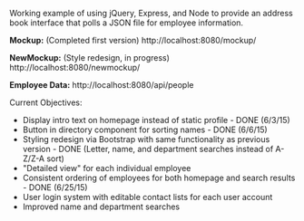 Working example of using jQuery, Express, and Node to provide an address book interface that polls
a JSON file for employee information.

**Mockup:** (Completed first version)
http://localhost:8080/mockup/

**NewMockup:** (Style redesign, in progress)
http://localhost:8080/newmockup/

**Employee Data:**
http://localhost:8080/api/people

Current Objectives: 
* Display intro text on homepage instead of static profile - DONE (6/3/15)
* Button in directory component for sorting names - DONE (6/6/15)
* Styling redesign via Bootstrap with same functionality as previous version - DONE (Letter, name, and department searches instead of A-Z/Z-A sort)
* "Detailed view" for each individual employee
* Consistent ordering of employees for both homepage and search results - DONE (6/25/15)
* User login system with editable contact lists for each user account 
* Improved name and department searches


